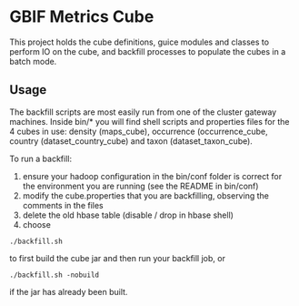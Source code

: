 # GBIF Metrics Cube

This project holds the cube definitions, guice modules and classes to perform IO on the cube, and backfill processes
to populate the cubes in a batch mode.

## Usage

The backfill scripts are most easily run from one of the cluster gateway machines. Inside bin/* you will find shell scripts
and properties files for the 4 cubes in use: density (maps_cube), occurrence (occurrence_cube, country
(dataset_country_cube) and taxon (dataset_taxon_cube).

To run a backfill:
  1. ensure your hadoop configuration in the bin/conf folder is correct for the environment you are running (see the README in bin/conf)
  2. modify the cube.properties that you are backfilling, observing the comments in the files
  3. delete the old hbase table (disable / drop in hbase shell)
  4. choose
````shell
./backfill.sh
````
to first build the cube jar and then run your backfill job, or
````shell
./backfill.sh -nobuild
````
if the jar has already been built.

